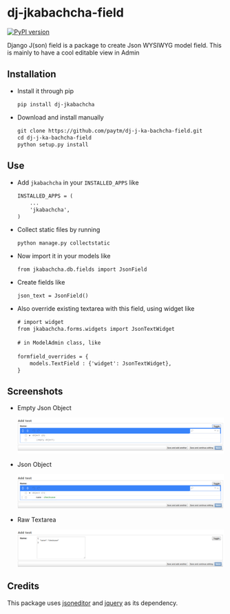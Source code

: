# dj-jkabachcha-field

[![PyPI version](https://badge.fury.io/py/dj-jkabachcha.svg)](https://badge.fury.io/py/dj-jkabachcha)

Django J(son) field is a package to create Json WYSIWYG model field. This is mainly to have a cool editable view in Admin

## Installation

* Install it through pip
    ```
    pip install dj-jkabachcha
    ```

* Download and install manually

    ```
    git clone https://github.com/paytm/dj-j-ka-bachcha-field.git
    cd dj-j-ka-bachcha-field
    python setup.py install
    ```

## Use

* Add `jkabachcha` in your `INSTALLED_APPS` like

    ```
    INSTALLED_APPS = (
        ...
        'jkabachcha',
    )
    ```

* Collect static files by running

    ```
    python manage.py collectstatic
    ```

* Now import it in your models like

    ```
    from jkabachcha.db.fields import JsonField
    ```

* Create fields like

    ```
    json_text = JsonField()
    ```
* Also override existing textarea with this field, using widget like

    ```
    # import widget
    from jkabachcha.forms.widgets import JsonTextWidget

    # in ModelAdmin class, like

    formfield_overrides = {
        models.TextField : {'widget': JsonTextWidget},
    }
    ```

## Screenshots

* Empty Json Object

    ![Empty Json Object](https://github.com/paytm/dj-j-ka-bachcha-field/blob/master/.snaps/empty_object.png "Empty Json Object")

* Json Object

    ![Empty Object](https://github.com/paytm/dj-j-ka-bachcha-field/blob/master/.snaps/object_json.png "Empty Object")

* Raw Textarea

    ![Raw Textarea](https://github.com/paytm/dj-j-ka-bachcha-field/blob/master/.snaps/object_textarea.png "Raw Textarea")


## Credits

This package uses [jsoneditor](https://github.com/josdejong/jsoneditor) and [jquery](https://github.com/jquery/jquery) as its dependency.